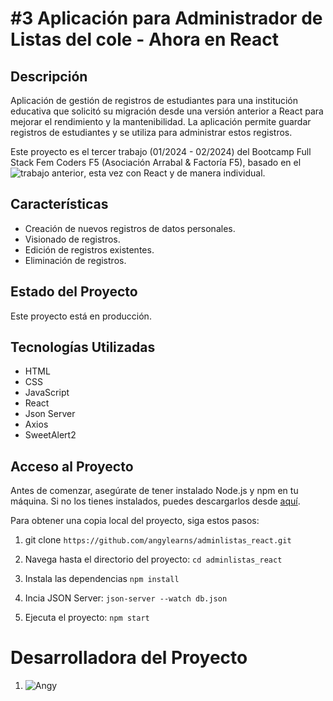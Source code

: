 # #3 Aplicación para Administrador de Listas del cole - Ahora en React


## Descripción

Aplicación de gestión de registros de estudiantes para una institución educativa que solicitó su migración desde una versión anterior a React para mejorar el rendimiento y la mantenibilidad. La aplicación permite guardar registros de estudiantes y se utiliza para administrar estos registros.

Este proyecto es el tercer trabajo (01/2024 - 02/2024) del Bootcamp Full Stack Fem Coders F5 (Asociación Arrabal & Factoría F5), basado en el ![trabajo anterior](https://github.com/angylearns/adminlistas_g4), esta vez con React y de manera individual.


## ​Características

- Creación de nuevos registros de datos personales.
- Visionado de registros.
- Edición de registros existentes.
- Eliminación de registros.


## Estado del Proyecto

Este proyecto está en producción.


## Tecnologías Utilizadas

- HTML
- CSS
- JavaScript
- React
- Json Server
- Axios
- SweetAlert2


## Acceso al Proyecto

 Antes de comenzar, asegúrate de tener instalado Node.js y npm en tu máquina. Si no los tienes instalados, puedes descargarlos desde [aquí](https://nodejs.org/).

   Para obtener una copia local del proyecto, siga estos pasos:

1. git clone `https://github.com/angylearns/adminlistas_react.git`

2. Navega hasta el directorio del proyecto: `cd adminlistas_react`

3. Instala las dependencias `npm install`

4. Incia JSON Server: `json-server --watch db.json`

5. Ejecuta el proyecto: `npm start`


# Desarrolladora del Proyecto

1. ![Angy](https://github.com/angylearns)

